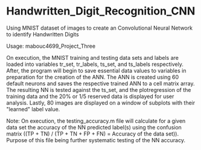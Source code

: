 # Handwritten_Digit_Recognition_CNN
Using MNIST dataset of images to create an Convolutional Neural Network to identify Handwritten Digits

Usage: mabouc4699_Project_Three

On execution, the MNIST training and testing data sets and labels are loaded into variables tr_set, tr_labels, ts_set, and ts_labels respectively. After, the program will begin to save essential data values to variables in preparation for the creation of the ANN. The ANN is created using 60 default neurons and saves the respective trained ANN to a cell matrix array. The resulting NN is tested against the ts_set, and the plotregression of the training data and the 20% or 1/5 reserved data is displayed for user analysis. Lastly, 80 images are displayed on a window of subplots with their "learned" label value.

Note: On execution, the testing_accuracy.m file will calculate for a given data set the accuracy of the NN predicted label(s) using the confusion matrix ((TP + TN) / (TP + TN + FP + FN) = Accuracy of the data set)). Purpose of this file being further systematic testing of the NN accuracy.
